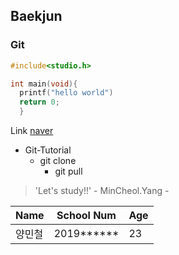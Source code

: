 ## Baekjun
### Git

```c
#include<studio.h>

int main(void){
  printf("hello world")
  return 0;
  }
```
Link
[naver](http://naver.com)

* Git-Tutorial
  * git clone
    * git pull

> 'Let's study!!' - MinCheol.Yang -

Name|School Num|Age
---|---|---
양민철|2019******|23

